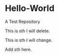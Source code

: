 # Hello-World
A Test Repository

This is sth I will delete.

This is sth I will change.

Add sth here.

